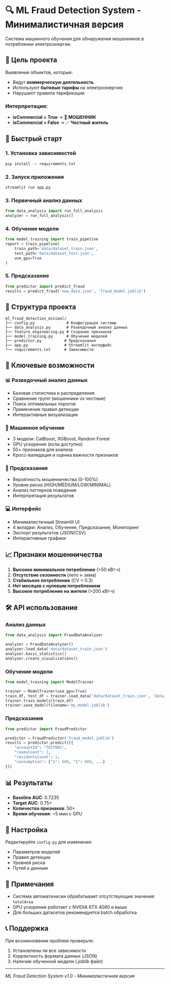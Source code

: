 # 🔍 ML Fraud Detection System - Минималистичная версия

Система машинного обучения для обнаружения мошенников в потреблении электроэнергии.

## 🎯 Цель проекта

Выявление объектов, которые:

-   Ведут **коммерческую деятельность**
-   Используют **бытовые тарифы** на электроэнергию
-   Нарушают правила тарификации

### Интерпретация:

-   **isCommercial = True** → 🚨 **МОШЕННИК**
-   **isCommercial = False** → ✅ **Честный житель**

## 🚀 Быстрый старт

### 1. Установка зависимостей

```bash
pip install -r requirements.txt
```

### 2. Запуск приложения

```bash
streamlit run app.py
```

### 3. Первичный анализ данных

```python
from data_analysis import run_full_analysis
analyzer = run_full_analysis()
```

### 4. Обучение модели

```python
from model_training import train_pipeline
report = train_pipeline(
    train_path='data/dataset_train.json',
    test_path='data/dataset_test.json',
    use_gpu=True
)
```

### 5. Предсказание

```python
from predictor import predict_fraud
results = predict_fraud('new_data.json', 'fraud_model.joblib')
```

## 📂 Структура проекта

```
ml_fraud_detection_minimal/
├── config.py              # Конфигурация системы
├── data_analysis.py       # Разведочный анализ данных
├── feature_engineering.py # Создание признаков
├── model_training.py      # Обучение моделей
├── predictor.py          # Предсказания
├── app.py                # Streamlit интерфейс
└── requirements.txt      # Зависимости
```

## 🔑 Ключевые возможности

### 📊 Разведочный анализ данных

-   Базовая статистика и распределения
-   Сравнение групп (мошенники vs честные)
-   Поиск оптимальных порогов
-   Применение правил детекции
-   Интерактивные визуализации

### 🤖 Машинное обучение

-   3 модели: CatBoost, XGBoost, Random Forest
-   GPU ускорение (если доступно)
-   50+ признаков для анализа
-   Кросс-валидация и оценка важности признаков

### 🔮 Предсказания

-   Вероятность мошенничества (0-100%)
-   Уровни риска (HIGH/MEDIUM/LOW/MINIMAL)
-   Анализ паттернов поведения
-   Интерпретация результатов

### 💻 Интерфейс

-   Минималистичный Streamlit UI
-   4 вкладки: Анализ, Обучение, Предсказание, Мониторинг
-   Экспорт результатов (JSON/CSV)
-   Интерактивные графики

## 📈 Признаки мошенничества

1. **Высокое минимальное потребление** (>50 кВт·ч)
2. **Отсутствие сезонности** (лето ≈ зима)
3. **Стабильное потребление** (CV < 0.3)
4. **Нет месяцев с нулевым потреблением**
5. **Высокое потребление на жителя** (>200 кВт·ч)

## 🛠️ API использование

### Анализ данных

```python
from data_analysis import FraudDataAnalyzer

analyzer = FraudDataAnalyzer()
analyzer.load_data('data/dataset_train.json')
analyzer.basic_statistics()
analyzer.create_visualizations()
```

### Обучение модели

```python
from model_training import ModelTrainer

trainer = ModelTrainer(use_gpu=True)
train_df, test_df = trainer.load_data('data/dataset_train.json', 'data/dataset_test.json')
trainer.train_models(train_df)
trainer.save_model(filename='my_model.joblib')
```

### Предсказания

```python
from predictor import FraudPredictor

predictor = FraudPredictor('fraud_model.joblib')
results = predictor.predict([{
    "accountId": "TEST001",
    "roomsCount": 2,
    "residentsCount": 1,
    "consumption": {"1": 600, "2": 600, ...}
}])
```

## 📊 Результаты

-   **Baseline AUC**: 0.7235
-   **Target AUC**: 0.75+
-   **Количество признаков**: 50+
-   **Время обучения**: ~5 мин с GPU

## 🔧 Настройка

Редактируйте `config.py` для изменения:

-   Параметров моделей
-   Правил детекции
-   Уровней риска
-   Путей к данным

## 📝 Примечания

-   Система автоматически обрабатывает отсутствующие значения `totalArea`
-   GPU ускорение работает с NVIDIA RTX 4080 и выше
-   Для больших датасетов рекомендуется batch обработка

## 📞 Поддержка

При возникновении проблем проверьте:

1. Установлены ли все зависимости
2. Корректность формата данных (JSON)
3. Наличие обученной модели (.joblib файл)

---

_ML Fraud Detection System v1.0 - Минималистичная версия_

